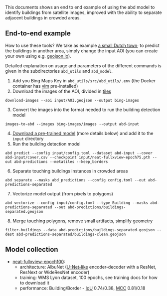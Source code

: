 This documents shows an end to end example of using the abd model to identify buildings from satellite images, improved with the ability to separate adjacent buildings in crowded areas.

## End-to-end example
How to use these tools? We take as example [a small Dutch town](https://en.wikipedia.org/wiki/Giethoorn); to predict the buildings in another area, simply change the input AOI (you can create your own using e.g. [geojson.io](http://geojson.io/)).

Detailed explanation on usage and parameters of the different commands is given in the subdirectories `abd_utils` and `abd_model`.

1. Add you Bing Maps Key in `abd_utils/src/abd_utils/.env` (the Docker container has [vim](https://www.vim.org/) pre-installed)
2. Download the images of the AOI, divided in [tiles](https://wiki.openstreetmap.org/wiki/Slippy_map_tilenames)
```
download-images --aoi input/AOI.geojson --output bing-images
```
3. Convert the images into the format needed to run the building detection model
```
images-to-abd --images bing-images/images --output abd-input
```
4. [Download a pre-trained model](https://rodekruis.sharepoint.com/sites/510-Team/_layouts/15/guestaccess.aspx?docid=0f686f33162d34f6a8e810b9d8f43e3fa&authkey=ATiMPAT4k1TbJcMOBY-IbhM&expiration=2023-01-25T00%3A00%3A00.000Z&e=U3AZ9C) (more details below) and add it to the `input` directory
5. Run the building detection model 
```
abd predict --config input/config.toml --dataset abd-input --cover abd-input/cover.csv --checkpoint input/neat-fullxview-epoch75.pth --out abd-predictions --metatiles --keep_borders
```
6. Separate touching buildings instances in crowded areas
```
abd separate --masks abd_predictions --config config.toml --out abd-predictions-separated
```
7. Vectorize model output (from pixels to polygons)
```
abd vectorize --config input/config.toml --type Building --masks abd-predictions-separated --out abd-predictions/buildings-separated.geojson
```
8. Merge touching polygons, remove small artifacts, simplify geometry
```
filter-buildings --data abd-predictions/buildings-separated.geojson --dest abd-predictions-separated/buildings-clean.geojson
```

## Model collection
* [neat-fullxview-epoch100](https://rodekruis.sharepoint.com/sites/510-Team/_layouts/15/guestaccess.aspx?docid=0f686f33162d34f6a8e810b9d8f43e3fa&authkey=ATiMPAT4k1TbJcMOBY-IbhM&expiration=2023-01-25T00%3A00%3A00.000Z&e=U3AZ9C): 
  * architecture: AlbuNet ([U-Net-like](https://arxiv.org/abs/1505.04597) encoder-decoder with a ResNet, ResNext or WideResNet encoder)
  * training: WMS Lyon dataset, 100 epochs, see training docs for how to download it
  * performance: Building/Border - [IoU](https://en.wikipedia.org/wiki/Jaccard_index) 0.74/0.38, [MCC](https://en.wikipedia.org/wiki/Matthews_correlation_coefficient) 0.81/0.18

